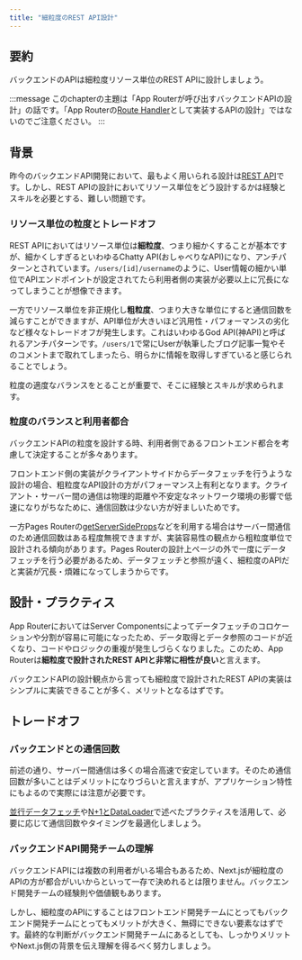 ```yaml
---
title: "細粒度のREST API設計"
---
```


## 要約

バックエンドのAPIは細粒度リソース単位のREST APIに設計しましょう。

:::message
このchapterの主題は「App Routerが呼び出すバックエンドAPIの設計」の話です。「App Routerの[Route Handler](https://nextjs.org/docs/app/building-your-application/routing/route-handlers)として実装するAPIの設計」ではないのでご注意ください。
:::

## 背景

昨今のバックエンドAPI開発において、最もよく用いられる設計は[REST API](https://learn.microsoft.com/ja-jp/azure/architecture/best-practices/api-design)です。しかし、REST APIの設計においてリソース単位をどう設計するかは経験とスキルを必要とする、難しい問題です。

### リソース単位の粒度とトレードオフ

REST APIにおいてはリソース単位は**細粒度**、つまり細かくすることが基本ですが、細かくしすぎるといわゆるChatty API(おしゃべりなAPI)になり、アンチパターンとされています。`/users/[id]/username`のように、User情報の細かい単位でAPIエンドポイントが設定されてたら利用者側の実装が必要以上に冗長になってしまうことが想像できます。

一方でリソース単位を非正規化し**粗粒度**、つまり大きな単位にすると通信回数を減らすことができますが、API単位が大きいほど汎用性・パフォーマンスの劣化など様々なトレードオフが発生します。これはいわゆるGod API(神API)と呼ばれるアンチパターンです。`/users/1`で常にUserが執筆したブログ記事一覧やそのコメントまで取れてしまったら、明らかに情報を取得しすぎていると感じられることでしょう。

粒度の適度なバランスをとることが重要で、そこに経験とスキルが求められます。

### 粒度のバランスと利用者都合

バックエンドAPIの粒度を設計する時、利用者側であるフロントエンド都合を考慮して決定することが多々あります。

フロントエンド側の実装がクライアントサイドからデータフェッチを行うような設計の場合、粗粒度なAPI設計の方がパフォーマンス上有利となります。クライアント・サーバー間の通信は物理的距離や不安定なネットワーク環境の影響で低速になりがちなために、通信回数は少ない方が好ましいためです。

一方Pages Routerの[getServerSideProps](https://nextjs.org/docs/pages/building-your-application/data-fetching/get-server-side-props)などを利用する場合はサーバー間通信のため通信回数はある程度無視できますが、実装容易性の観点から粗粒度単位で設計される傾向があります。Pages Routerの設計上ページの外で一度にデータフェッチを行う必要があるため、データフェッチと参照が遠く、細粒度のAPIだと実装が冗長・煩雑になってしまうからです。

## 設計・プラクティス

App RouterにおいてはServer Componentsによってデータフェッチのコロケーションや分割が容易に可能になったため、データ取得とデータ参照のコードが近くなり、コードやロジックの重複が発生しづらくなりました。このため、App Routerは**細粒度で設計されたREST APIと非常に相性が良い**と言えます。

バックエンドAPIの設計観点から言っても細粒度で設計されたREST APIの実装はシンプルに実装できることが多く、メリットとなるはずです。

## トレードオフ

### バックエンドとの通信回数

前述の通り、サーバー間通信は多くの場合高速で安定しています。そのため通信回数が多いことはデメリットになりづらいと言えますが、アプリケーション特性にもよるので実際には注意が必要です。

[並行データフェッチ](part_1_parallel_fetch)や[N+1とDataLoader](part_1_data_loader)で述べたプラクティスを活用して、必要に応じて通信回数やタイミングを最適化しましょう。

### バックエンドAPI開発チームの理解

バックエンドAPIには複数の利用者がいる場合もあるため、Next.jsが細粒度のAPIの方が都合がいいからといって一存で決めれるとは限りません。バックエンド開発チームの経験則や価値観もあります。

しかし、細粒度のAPIにすることはフロントエンド開発チームにとってもバックエンド開発チームにとってもメリットが大きく、無碍にできない要素なはずです。最終的な判断がバックエンド開発チームにあるとしても、しっかりメリットやNext.js側の背景を伝え理解を得るべく努力しましょう。

